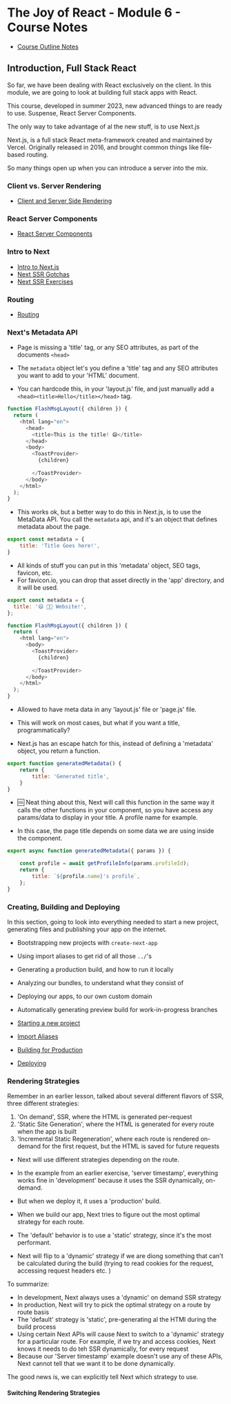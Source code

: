 # The Joy of React - Module 6 - Course Notes

- [Course Outline Notes](course-notes.md)

## Introduction, Full Stack React

So far, we have been dealing with React exclusively on the client. In this module, we are going to look at building full stack apps with React.

This course, developed in summer 2023, new advanced things to are ready to use. Suspense, React Server Components.

The only way to take advantage of al the new stuff, is to use Next.js

Next.js, is a full stack React meta-framework created and maintained by Vercel. Originally released in 2016, and brought common things like file-based routing.

So many things open up when you can introduce a server into the mix.

### Client vs. Server Rendering

- [Client and Server Side Rendering](./module-6-full-stack/01-notes-client-server-rendering.md)

### React Server Components

- [React Server Components](./module-6-full-stack/02-notes-server-components.md)

### Intro to Next

- [Intro to Next.js](./module-6-full-stack/03a-notes-intro-next-SSR-gatcha.md)
- [Next SSR Gotchas](./module-6-full-stack/03a-notes-intro-next-SSR-gatcha.md)
- [Next SSR Exercises](./module-6-full-stack/03b-notes-intro-next-SSR-exercises.md)

### Routing

- [Routing](module-6-full-stack-routing/01-notes-routing.md)

### Next's Metadata API

- Page is missing a 'title' tag, or any SEO attributes, as part of the documents `<head>`
- The `metadata` object let's you define a 'title' tag and any SEO attributes you want to add to your 'HTML' document.

- You can hardcode this, in your 'layout.js' file, and just manually add a `<head><title>Hello</title></head>` tag.

```JAVASCRIPT
function FlashMsgLayout({ children }) {
  return (
    <html lang="en">
      <head>
        <title>This is the title! 😄</title>
      </head>
      <body>
        <ToastProvider>
          {children}
          
        </ToastProvider>
      </body>
    </html>
  );
}
```

- This works ok, but a better way to do this in Next.js, is to use the MetaData API. You call the `metadata` api, and it's an object that defines metadata about the page.

```JAVASCRIPT
export const metadata = {
    title: 'Title Goes here!',
}
```

- All kinds of stuff you can put in this 'metadata' object, SEO tags, favicon, etc.
- For favicon.io, you can drop that asset directly in the 'app' directory, and it will be used.

```JAVASCRIPT
export const metadata = {
  title: '😄 👩‍🚀 Website!',
};

function FlashMsgLayout({ children }) {
  return (
    <html lang="en">
      <body>
        <ToastProvider>
          {children}
          
        </ToastProvider>
      </body>
    </html>
  );
}
```

- Allowed to have meta data in any 'layout.js' file or 'page.js' file.
- This will work on most cases, but what if you want a title, programmatically?

- Next.js has an escape hatch for this, instead of defining a 'metadata' object, you return a function.

```JAVASCRIPT
export function generatedMetadata() {
    return {
        title: 'Generated title',
    }
}
```

- 🆒 Neat thing about this, Next will call this function in the same way it calls the other functions in your component, so you have access any params/data to display in your title. A profile name for example.

- In this case, the page title depends on some data we are using inside the component.

```JAVASCRIPT
export async function generatedMetadata({ params }) {

    const profile = await getProfileInfo(params.profileId);
    return {
        title: `${profile.name}'s profile`,
    };
}
```

### Creating, Building and Deploying

In this section, going to look into everything needed to start a new project, generating files and publishing your app on the internet.

- Bootstrapping new projects with `create-next-app`
- Using import aliases to get rid of all those `../`'s
- Generating a production build, and how to run it locally
- Analyzing our bundles, to understand what they consist of
- Deploying our apps, to our own custom domain
- Automatically generating preview build for work-in-progress branches

- [Starting a new project](./module-6-deploying/01-notes-starting-project.md)
- [Import Aliases](./module-6-deploying/02-notes-import-alias.md)
- [Building for Production](./module-6-deploying/03-notes-production.md)
- [Deploying](./module-6-deploying/04-notes-deploying.md)

### Rendering Strategies

Remember in an earlier lesson, talked about several different flavors of SSR, three different strategies:

1. 'On demand', SSR, where the HTML is generated per-request
2. 'Static Site Generation', where the HTML is generated for every route when the app is built
3. 'Incremental Static Regeneration', where each route is rendered on-demand for the first request, but the HTML is saved for future requests

- Next will use different strategies depending on the route.
- In the example from an earlier exercise, 'server timestamp', everything works fine in 'development' because it uses the SSR dynamically, on-demand.
- But when we deploy it, it uses a 'production' build.

- When we build our app, Next tries to figure out the most optimal strategy for each route.
- The 'default' behavior is to use a 'static' strategy, since it's the most performant.
- Next will flip to a 'dynamic' strategy if we are diong something that can't be calculated during the build (trying to read cookies for the request, accessing request headers etc. )

To summarize:

- In development, Next always uses a 'dynamic' on demand SSR strategy
- In production, Next will try to pick the optimal strategy on a route by route basis
- The 'default' strategy is 'static', pre-generating al the HTMl during the build process
- Using certain Next APIs will cause Next to switch to a 'dynamic' strategy for a particular route. For example, if we try and access cookies, Next knows it needs to do teh SSR dynamically, for every request
- Because our 'Server timestamp' example doesn't use any of these APIs, Next cannot tell that we want it to be done dynamically.

The good news is, we can explicitly tell Next which strategy to use.

#### Switching Rendering Strategies
